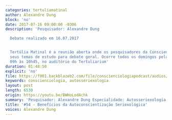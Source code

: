 ```yaml
---
categories: tertuliamatinal
author: Alexandre Dung
block: 'no'
date: 2017-07-16 09:00:00 -0306
description: 'Pesquisador: Alexandre Dung

  Debate realizado em 16.07.2017


  Tertúlia Matinal é a reunião aberta onde os pesquisadores da Conscienciologia apresentam
  seus temas de estudo para debate geral. Ocorre todos os domingos pela manhã, das
  09h às 10h45, no auditório do Tertuliarium'
duration: 01:48:50
explicit: 'no'
file: https://f001.backblazeb2.com/file/conscienciologiapodcast/audios/BWHoLodAchk.m4a
keywords: conscienciologia, autosseriexologia
layout: post
length: 6530
origin: https://youtu.be/BWHoLodAchk
summary: 'Pesquisador: Alexandre Dung Especialidade: Autosseriexologia'
title: '#54 - Benefícios da Autoconscientização Seriexológica'
voices: Alexandre Dung
---
```

